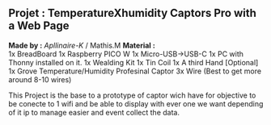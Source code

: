 ## **Projet :** TemperatureXhumidity Captors Pro with a Web Page
**Made by :** *Apllinaire-K* / Mathis.M
**Material :**  
1x BreadBoard
1x Raspberry PICO W
1x Micro-USB->USB-C
1x PC with Thonny installed on it.
1x Wealding Kit
1x Tin Coil
1x A third Hand [Optional]
1x Grove Temperature/Humidity Profesinal Captor
3x Wire (Best to get more around 8-10 wires)

This Project is the base to a prototype of captor wich have for objective to be conecte to 1 wifi and be able to display with ever one we want depending of it ip to manage easier and event collect the data.

